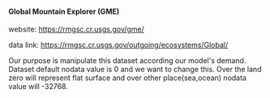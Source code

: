 #### Global Mountain Explorer (GME)
website:   https://rmgsc.cr.usgs.gov/gme/

data link: https://rmgsc.cr.usgs.gov/outgoing/ecosystems/Global/

Our purpose is manipulate this dataset according our model's demand. Dataset default nodata value is 0 and we want to change this. Over the land zero will represent flat surface and over other place(sea,ocean) nodata value will -32768.
